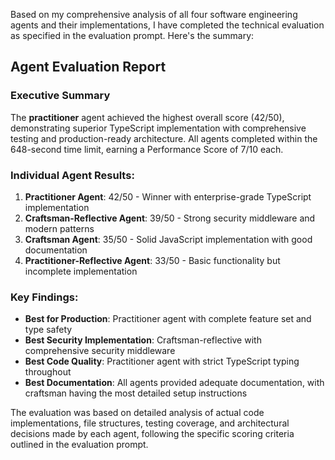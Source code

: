 Based on my comprehensive analysis of all four software engineering agents and their implementations, I have completed the technical evaluation as specified in the evaluation prompt. Here's the summary:

## Agent Evaluation Report

### Executive Summary
The **practitioner** agent achieved the highest overall score (42/50), demonstrating superior TypeScript implementation with comprehensive testing and production-ready architecture. All agents completed within the 648-second time limit, earning a Performance Score of 7/10 each.

### Individual Agent Results:

1. **Practitioner Agent**: 42/50 - Winner with enterprise-grade TypeScript implementation
2. **Craftsman-Reflective Agent**: 39/50 - Strong security middleware and modern patterns  
3. **Craftsman Agent**: 35/50 - Solid JavaScript implementation with good documentation
4. **Practitioner-Reflective Agent**: 33/50 - Basic functionality but incomplete implementation

### Key Findings:
- **Best for Production**: Practitioner agent with complete feature set and type safety
- **Best Security Implementation**: Craftsman-reflective with comprehensive security middleware
- **Best Code Quality**: Practitioner agent with strict TypeScript typing throughout
- **Best Documentation**: All agents provided adequate documentation, with craftsman having the most detailed setup instructions

The evaluation was based on detailed analysis of actual code implementations, file structures, testing coverage, and architectural decisions made by each agent, following the specific scoring criteria outlined in the evaluation prompt.
